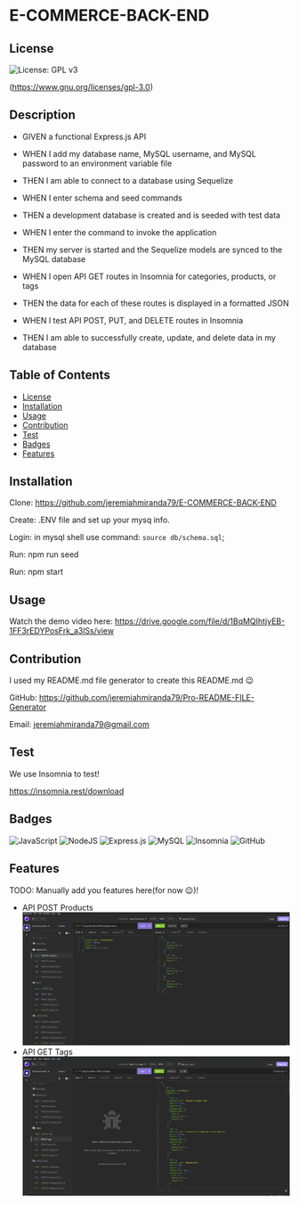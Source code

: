 # E-COMMERCE-BACK-END
    
  ## License
  ![License: GPL v3](https://img.shields.io/badge/License-GPLv3-blue.svg) 
 
  (https://www.gnu.org/licenses/gpl-3.0)

  ## Description
  - GIVEN a functional Express.js API
  - WHEN I add my database name, MySQL username, and MySQL password to an environment variable file
  - THEN I am able to connect to a database using Sequelize

  - WHEN I enter schema and seed commands
  - THEN a development database is created and is seeded with test data

  - WHEN I enter the command to invoke the application
  - THEN my server is started and the Sequelize models are synced to the MySQL database

  - WHEN I open API GET routes in Insomnia for categories, products, or tags
  - THEN the data for each of these routes is displayed in a formatted JSON

  - WHEN I test API POST, PUT, and DELETE routes in Insomnia
  - THEN I am able to successfully create, update, and delete data in my database

  ## Table of Contents
  - [License](#license)
  - [Installation](#installation)
  - [Usage](#usage)
  - [Contribution](#contribution)
  - [Test](#test)
  - [Badges](#badges)
  - [Features](#features)

  ## Installation
  Clone: https://github.com/jeremiahmiranda79/E-COMMERCE-BACK-END

  Create: .ENV file and set up your mysq info.

  Login: in mysql shell use command: `source db/schema.sql`;

  Run: npm run seed

  Run: npm start

  ## Usage
  Watch the demo video here: https://drive.google.com/file/d/1BqMQIhtjyEB-1FF3rEDYPosFrk_a3lSs/view

  ## Contribution
  I used my README.md file generator to create this README.md 😉

  GitHub: https://github.com/jeremiahmiranda79/Pro-README-FILE-Generator

  Email: jeremiahmiranda79@gmail.com

  ## Test
  We use Insomnia to test! 

  https://insomnia.rest/download

  ## Badges
  ![JavaScript](https://img.shields.io/badge/javascript-%23323330.svg?style=for-the-badge&logo=javascript&logoColor=%23F7DF1E) ![NodeJS](https://img.shields.io/badge/node.js-6DA55F?style=for-the-badge&logo=node.js&logoColor=white) ![Express.js](https://img.shields.io/badge/express.js-%23404d59.svg?style=for-the-badge&logo=express&logoColor=%2361DAFB) ![MySQL](https://img.shields.io/badge/mysql-%2300f.svg?style=for-the-badge&logo=mysql&logoColor=white) ![Insomnia](https://img.shields.io/badge/Insomnia-black?style=for-the-badge&logo=insomnia&logoColor=5849BE) ![GitHub](https://img.shields.io/badge/github-%23121011.svg?style=for-the-badge&logo=github&logoColor=white)

  ## Features
  TODO: Manually add you features here(for now 😉)!
  - API POST Products 
  ![Alt text](assets/Screenshot%202023-08-09%20224942.png)
  - API GET Tags
  ![Alt text](assets/Screenshot%202023-08-09%20225018.png)